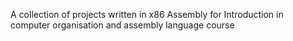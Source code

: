 A collection of projects written in x86 Assembly for Introduction in computer
organisation and assembly language course